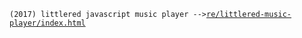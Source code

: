 `(2017) littlered javascript music player -->`<a href="https://experimentalarchives.github.io/re/littlered-music-player/index.html">`re/littlered-music-player/index.html`</a>
